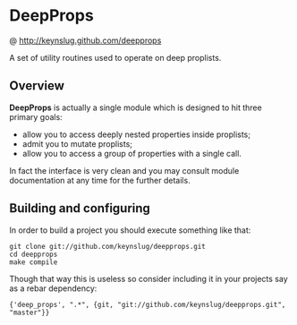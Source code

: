 DeepProps
=========
@ http://keynslug.github.com/deepprops

A set of utility routines used to operate on deep proplists.

Overview
--------

**DeepProps** is actually a single module which is designed to hit three primary goals:

 - allow you to access deeply nested properties inside proplists;
 - admit you to mutate proplists;
 - allow you to access a group of properties with a single call.
 
In fact the interface is very clean and you may consult module documentation at any time for the further details. 

Building and configuring
------------------------

In order to build a project you should execute something like that:

```
git clone git://github.com/keynslug/deepprops.git
cd deepprops
make compile
```

Though that way this is useless so consider including it in your projects say as a rebar dependency:

```
{'deep_props', ".*", {git, "git://github.com/keynslug/deepprops.git", "master"}}
```
